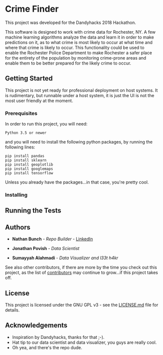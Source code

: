 # Crime Finder

This project was developed for the Dandyhacks 2018 Hackathon.

This software is designed to work with crime data for Rochester, NY. A few machine learning algorithms analyze the data and learn it in order to make predictions on it, as to what crime is most likely to occur at what time and where that crime is likely to occur. This functionality could be used to enable the Rochester Police Department to make Rochester a safer place for the entirety of the population by monitoring crime-prone areas and enable them to be better prepared for the likely crime to occur.

## Getting Started

This project is not yet ready for professional deployment on host systems. It is rudimentary, but runnable under a host system, it is just the UI is not the most user friendly at the moment.

### Prerequisites

In order to run this project, you will need:
```
Python 3.5 or newer
```
and you will need to install the following python packages, by running the following lines:
```
pip install pandas
pip install sklearn
pip install geoplotlib
pip install googlemaps
pip install tensorflow
```
Unless you already have the packages...in that case, you're pretty cool.

### Installing

## Running the Tests

## Authors

* **Nathan Bunch** - *Repo Builder* - [LinkedIn](https://www.linkedin.com/in/nathan-bunch-024068b6/)

* **Jonathan Povish** - *Data Scientist*

* **Sumayyah Alahmadi** - *Data Visualizer and l33t h4kr*

See also other contributors, if there are more by the time you check out this project, as the list of [contributors](https://github.com/taranoshi/crimeFinderPro/graphs/contributors) may continue to grow...if this project takes off.

## License

This project is licensed under the GNU GPL v3 - see the [LICENSE.md](LICENSE.md) file for details.

## Acknowledgements

* Inspiration by Dandyhacks, thanks for that ;-).
* Hat tip to our data scientist and data visualizer, you guys are really cool.
* Oh yea, and there's the repo dude.